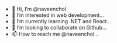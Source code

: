 - 👋 Hi, I’m @naveenchol
- 👀 I’m interested in web development...
- 🌱 I’m currently learning .NET and React...
- 💞️ I’m looking to collaborate on Github...
- 📫 How to reach me @naveenchol...

<!---
naveenchol/naveenchol is a ✨ special ✨ repository because its `README.md` (this file) appears on your GitHub profile.
You can click the Preview link to take a look at your changes.
--->
